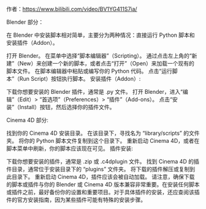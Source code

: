 作者：https://www.bilibili.com/video/BV1YG411S7ia/


Blender 部分：

在 Blender 中安装脚本相对简单，主要分为两种情况：直接运行 Python 脚本和安装插件（Addon）。

打开 Blender。
在菜单中选择“脚本编辑器”（Scripting）。
通过点击左上角的“新建”（New）来创建一个新的脚本，或者点击“打开”（Open）来加载一个现有的脚本文件。
在脚本编辑器中粘贴或编写你的 Python 代码。
点击“运行脚本”（Run Script）按钮执行脚本。
安装插件（Addon）:

下载你想要安装的 Blender 插件，通常是 .py 文件。
打开 Blender，进入“编辑”（Edit）> “首选项”（Preferences）> “插件”（Add-ons）。
点击“安装”（Install）按钮，然后选择你的插件文件。

Cinema 4D 部分:

找到你的 Cinema 4D 安装目录。
在该目录下，寻找名为 “library/scripts” 的文件夹。
将你的 Python 脚本文件复制到这个目录下。
重新启动 Cinema 4D，或者在脚本菜单中刷新，你的脚本应该现在可见。
插件安装:

下载你想要安装的插件，通常是 .zip 或 .c4dplugin 文件。
找到 Cinema 4D 的插件目录，通常位于安装目录下的 “plugins” 文件夹。
将下载的插件解压或复制到此目录下。
重新启动 Cinema 4D，插件应该会被自动加载。
请注意，确保下载的脚本或插件与你的 Blender 或 Cinema 4D 版本兼容非常重要。在安装任何脚本或插件之前，最好备份你的设置和重要项目。对于具体插件的安装，还应查阅该插件的官方安装指南，因为某些插件可能有特殊的安装步骤。
